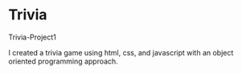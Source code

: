# Trivia
Trivia-Project1


I created a trivia game using html, css, and javascript with an object oriented programming approach.
